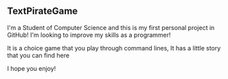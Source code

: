## TextPirateGame

I'm a Student of Computer Science and this is my first personal project in 
GitHub! I'm looking to improve my skills as a programmer!

It is a choice game that you play through command lines, It has a little story that you can find here

I hope you enjoy!
